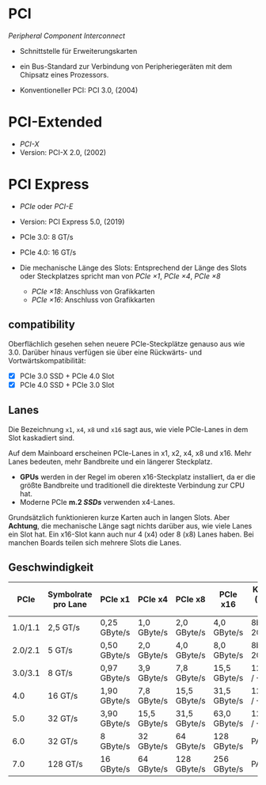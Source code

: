 # PCI 

*Peripheral Component Interconnect*

* Schnittstelle für Erweiterungskarten
* ein Bus-Standard zur Verbindung von Peripheriegeräten mit dem Chipsatz eines Prozessors.

* Konventioneller PCI: PCI 3.0, (2004)

# PCI-Extended

* *PCI-X*
* Version: PCI-X 2.0, (2002)

# PCI Express

* *PCIe* oder *PCI-E*
* Version: PCI Express 5.0, (2019)

* PCIe 3.0: 8 GT/s

* PCIe 4.0: 16 GT/s

* Die mechanische Länge des Slots: Entsprechend der Länge des Slots oder Steckplatzes spricht man von *PCIe ×1*, *PCIe ×4*, *PCIe ×8* 
  * *PCIe ×18*: Anschluss von Grafikkarten 
  * *PCIe ×16*: Anschluss von Grafikkarten

## compatibility

Oberflächlich gesehen sehen neuere PCIe-Steckplätze genauso aus wie  3.0. Darüber hinaus verfügen sie über eine Rückwärts- und  Vortwärtskompatibilität: 

- [x] PCIe 3.0 SSD + PCIe 4.0 Slot
- [x] PCIe 4.0 SSD + PCIe 3.0 Slot

## Lanes

Die Bezeichnung `x1`, `x4`, `x8` und `x16` sagt aus, wie viele PCIe-Lanes in dem Slot kaskadiert sind.

Auf dem Mainboard erscheinen PCIe-Lanes in x1, x2, x4, x8 und x16. Mehr Lanes bedeuten, mehr Bandbreite und ein längerer Steckplatz. 

* **GPUs** werden in der Regel im oberen x16-Steckplatz installiert, da er die größte Bandbreite und traditionell die direkteste Verbindung zur CPU hat.
* Moderne PCIe **m.2 *SSDs*** verwenden x4-Lanes.

Grundsätzlich funktionieren kurze Karten auch in langen Slots. Aber **Achtung**, die mechanische Länge sagt nichts darüber aus, wie viele Lanes  ein Slot hat. Ein x16-Slot kann auch nur 4 (x4) oder 8 (x8) Lanes haben. Bei manchen Boards teilen sich mehrere Slots die Lanes.

## Geschwindigkeit

| PCIe    | Symbolrate       pro Lane | PCIe x1      | PCIe x4      | PCIe x8      | PCIe x16     | Kodierung       (Balast in %) |
| ------- | ------------------------- | ------------ | ------------ | ------------ | ------------ | ----------------------------- |
| 1.0/1.1 | 2,5 GT/s                  | 0,25 GByte/s | 1,0 GByte/s  | 2,0 GByte/s  | 4,0 GByte/s  | 8b10b / 20%                   |
| 2.0/2.1 | 5 GT/s                    | 0,50 GByte/s | 2,0 GByte/s  | 4,0 GByte/s  | 8,0 GByte/s  | 8b10b / 20%                   |
| 3.0/3.1 | 8 GT/s                    | 0,97 GByte/s | 3,9 GByte/s  | 7,8 GByte/s  | 15,5 GByte/s | 128b/130b / <2%               |
| 4.0     | 16 GT/s                   | 1,90 GByte/s | 7,8 GByte/s  | 15,5 GByte/s | 31,5 GByte/s | 128b/130b / <2%               |
| 5.0     | 32 GT/s                   | 3,90 GByte/s | 15,5 GByte/s | 31,5 GByte/s | 63,0 GByte/s | 128b/130b / <2%               |
| 6.0     | 32 GT/s                   | 8 GByte/s    | 32 GByte/s   | 64 GByte/s   | 128 GByte/s  | PAM-4                         |
| 7.0     | 128 GT/s                  | 16 GByte/s   | 64 GByte/s   | 128 GByte/s  | 256 GByte/s  | PAM-4                         |